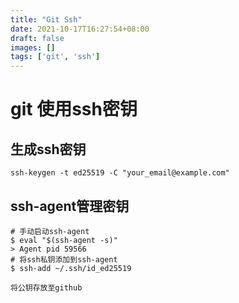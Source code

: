 ```yaml
---
title: "Git Ssh"
date: 2021-10-17T16:27:54+08:00
draft: false
images: []
tags: ['git', 'ssh']
---
```


# git 使用ssh密钥

## 生成ssh密钥

```ssh-keygen -t ed25519 -C "your_email@example.com"```

## ssh-agent管理密钥

```
# 手动启动ssh-agent
$ eval "$(ssh-agent -s)"
> Agent pid 59566
# 将ssh私钥添加到ssh-agent
$ ssh-add ~/.ssh/id_ed25519
```

```将公钥存放至github```
